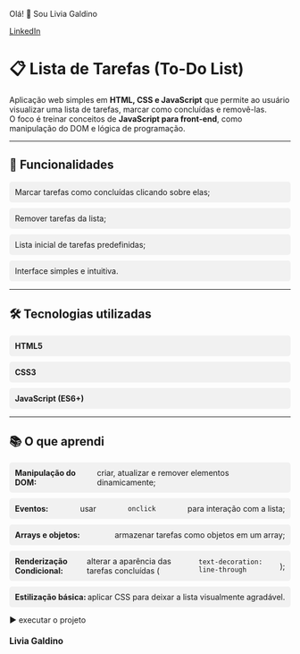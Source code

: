 Olá! 👋 Sou Livia Galdino 


 <a href="https://www.linkedin.com/in/livia-galdino-07523023a">LinkedIn</a>

# 📋 Lista de Tarefas (To-Do List)

Aplicação web simples em **HTML, CSS e JavaScript** que permite ao usuário visualizar uma lista de tarefas, marcar como concluídas e removê-las.  
O foco é treinar conceitos de **JavaScript para front-end**, como manipulação do DOM e lógica de programação.

---

## 🚀 Funcionalidades

- Marcar tarefas como concluídas clicando sobre elas;  
- Remover tarefas da lista;  
- Lista inicial de tarefas predefinidas;  
- Interface simples e intuitiva.  

---

## 🛠️ Tecnologias utilizadas

- **HTML5**  
- **CSS3**  
- **JavaScript (ES6+)**

---

## 📚 O que aprendi

- **Manipulação do DOM:** criar, atualizar e remover elementos dinamicamente;  
- **Eventos:** usar `onclick` para interação com a lista;  
- **Arrays e objetos:** armazenar tarefas como objetos em um array;  
- **Renderização Condicional:** alterar a aparência das tarefas concluídas (`text-decoration: line-through`);  
- **Estilização básica:** aplicar CSS para deixar a lista visualmente agradável.

▶️  executar o projeto

<!DOCTYPE html>
<html lang="pt-BR">
<head>
  <meta charset="UTF-8">
  <title>Lista de Tarefas</title>
  <style>
    ul {
      list-style: none;
      padding: 0;
    }
    li {
      display: flex;
      justify-content: space-between;
      align-items: center;
      margin-bottom: 10px;
      background: #f1f1f1;
      padding: 10px;
      border-radius: 5px;
    }
    li span {
      cursor: pointer;
    }
    li button {
      background: red;
      color: white;
      border: none;
      padding: 5px 10px;
      border-radius: 3px;
      cursor: pointer;
    }
    .concluida {
      text-decoration: line-through;
    }
    .assinatura {
      margin-top: 20px;
      font-weight: bold;
      font-size: 1.1em;
    }
  </style>
</head>
<body>

  <ul id="listaTarefas"></ul>

  <div class="assinatura">Livia Galdino</div>

  <script>
    const tarefas = [
      { id: 1, texto: 'Aprender HTML', concluida: false },
      { id: 2, texto: 'Aprender CSS', concluida: false },
      { id: 3, texto: 'Aprender JavaScript', concluida: false },
      { id: 4, texto: 'Aprender Inglês', concluida: false },
      { id: 5, texto: 'Aprender Francês', concluida: false }
    ];

    function renderizarTarefas() {
      const lista = document.getElementById('listaTarefas');
      lista.innerHTML = '';

      tarefas.forEach(tarefa => {
        const li = document.createElement('li');

        const span = document.createElement('span');
        span.textContent = tarefa.texto;
        if (tarefa.concluida) span.classList.add('concluida');
        span.onclick = () => {
          tarefa.concluida = !tarefa.concluida;
          renderizarTarefas();
        };

        const button = document.createElement('button');
        button.textContent = 'X';
        button.onclick = () => {
          const index = tarefas.findIndex(t => t.id === tarefa.id);
          tarefas.splice(index, 1);
          renderizarTarefas();
        };

        li.appendChild(span);
        li.appendChild(button);
        lista.appendChild(li);
      });
    }

    renderizarTarefas();
  </script>

</body>
</html>
